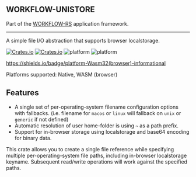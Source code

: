 ## WORKFLOW-UNISTORE

Part of the [WORKFLOW-RS](https://github.com/workflow-rs) application framework.

***

A simple file I/O abstraction that supports browser localstorage.

[![Crates.io](https://img.shields.io/crates/l/workflow-unistore.svg?maxAge=2592000)](https://crates.io/crates/workflow-unistore)
[![Crates.io](https://img.shields.io/crates/v/workflow-unistore.svg?maxAge=2592000)](https://crates.io/crates/workflow-unistore)
![platform](https://img.shields.io/badge/platform-Native-informational)
![platform](https://img.shields.io/badge/platform-Wasm32%2dweb-informational)

https://shields.io/badge/platform-Wasm32(browser)-informational

Platforms supported: Native, WASM (browser)

## Features

* A single set of per-operating-system filename configuration options with fallbacks. (i.e. filename for `macos` or `linux` will fallback on `unix` or `generic` if not defined)
* Automatic resolution of user home-folder is using `~` as a path prefix.
* Support for in-browser storage using localstorage and base64 encoding for binary data.


This crate allows you to create a single file reference while specifying multiple per-operating-system file paths, including in-browser localstorage keyname.  Subsequent read/write operations will work against the specified paths.
